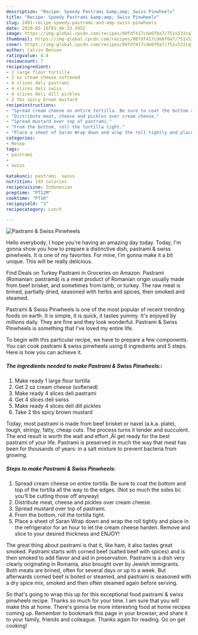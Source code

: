 ```yaml
---
description: "Recipe: Speedy Pastrami &amp;amp; Swiss Pinwheels"
title: "Recipe: Speedy Pastrami &amp;amp; Swiss Pinwheels"
slug: 2491-recipe-speedy-pastrami-and-amp-swiss-pinwheels
date: 2020-05-16T01:46:33.595Z
image: https://img-global.cpcdn.com/recipes/08fdf417cde6f0a7/751x532cq70/pastrami-swiss-pinwheels-recipe-main-photo.jpg
thumbnail: https://img-global.cpcdn.com/recipes/08fdf417cde6f0a7/751x532cq70/pastrami-swiss-pinwheels-recipe-main-photo.jpg
cover: https://img-global.cpcdn.com/recipes/08fdf417cde6f0a7/751x532cq70/pastrami-swiss-pinwheels-recipe-main-photo.jpg
author: Calvin Benson
ratingvalue: 4.4
reviewcount: 7
recipeingredient:
- 1 large flour tortilla
- 2 oz cream cheese softened
- 4 slices deli pastrami
- 4 slices deli swiss
- 4 slices deli dill pickles
- 2 tbs spicy brown mustard
recipeinstructions:
- "Spread cream cheese on entire tortilla. Be sure to coat the bottom and top of the tortilla all the way to the edges. (Not so much the sides bc you’ll be cutting those off anyway)"
- "Distribute meat, cheese and pickles over cream cheese."
- "Spread mustard over top of pastrami."
- "From the bottom, roll the tortilla tight."
- "Place a sheet of Saran Wrap down and wrap the roll tightly and place in the refrigerator for an hour to let the cream cheese harden. Remove and slice to your desired thickness and ENJOY!"
categories:
- Resep
tags:
- pastrami
- 
- swiss

katakunci: pastrami  swiss
nutrition: 193 calories
recipecuisine: Indonesian
preptime: "PT12M"
cooktime: "PT1H"
recipeyield: "3"
recipecategory: Lunch

---
```



![Pastrami &amp; Swiss Pinwheels](https://img-global.cpcdn.com/recipes/08fdf417cde6f0a7/751x532cq70/pastrami-swiss-pinwheels-recipe-main-photo.jpg)

Hello everybody, I hope you're having an amazing day today. Today, I'm gonna show you how to prepare a distinctive dish, pastrami &amp; swiss pinwheels. It is one of my favorites. For mine, I'm gonna make it a bit unique. This will be really delicious.

Find Deals on Turkey Pastrami in Groceries on Amazon. Pastrami (Romanian: pastramă) is a meat product of Romanian origin usually made from beef brisket, and sometimes from lamb, or turkey. The raw meat is brined, partially dried, seasoned with herbs and spices, then smoked and steamed.

Pastrami &amp; Swiss Pinwheels is one of the most popular of recent trending foods on earth. It is simple, it is quick, it tastes yummy. It's enjoyed by millions daily. They are fine and they look wonderful. Pastrami &amp; Swiss Pinwheels is something that I've loved my entire life.


To begin with this particular recipe, we have to prepare a few components. You can cook pastrami &amp; swiss pinwheels using 6 ingredients and 5 steps. Here is how you can achieve it.

##### The ingredients needed to make Pastrami &amp; Swiss Pinwheels::

1. Make ready 1 large flour tortilla
1. Get 2 oz cream cheese (softened)
1. Make ready 4 slices deli pastrami
1. Get 4 slices deli swiss
1. Make ready 4 slices deli dill pickles
1. Take 2 tbs spicy brown mustard


Today, most pastrami is made from beef brisket or navel (a.k.a. plate), tough, stringy, fatty, cheap cuts. The process turns it tender and succulent. The end result is worth the wait and effort ‚Äî get ready for the best pastrami of your life. Pastrami is preserved in much the way that meat has been for thousands of years: in a salt mixture to prevent bacteria from growing. 

##### Steps to make Pastrami &amp; Swiss Pinwheels:

1. Spread cream cheese on entire tortilla. Be sure to coat the bottom and top of the tortilla all the way to the edges. (Not so much the sides bc you’ll be cutting those off anyway)
1. Distribute meat, cheese and pickles over cream cheese.
1. Spread mustard over top of pastrami.
1. From the bottom, roll the tortilla tight.
1. Place a sheet of Saran Wrap down and wrap the roll tightly and place in the refrigerator for an hour to let the cream cheese harden. Remove and slice to your desired thickness and ENJOY!


The great thing about pastrami is that it, like ham, it also tastes great smoked. Pastrami starts with corned beef (salted beef with spices) and is then smoked to add flavor and aid in preservation. Pastrami is a dish very clearly originating in Romania, also brought over by Jewish immigrants. Both meats are brined, often for several days or up to a week. But afterwards corned beef is boiled or steamed, and pastrami is seasoned with a dry spice mix, smoked and then often steamed again before serving. 

So that's going to wrap this up for this exceptional food pastrami &amp; swiss pinwheels recipe. Thanks so much for your time. I am sure that you will make this at home. There's gonna be more interesting food at home recipes coming up. Remember to bookmark this page in your browser, and share it to your family, friends and colleague. Thanks again for reading. Go on get cooking!

